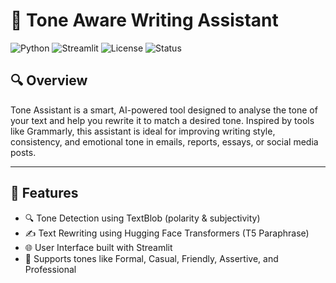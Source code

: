 # 🤖 Tone Aware Writing Assistant

![Python](https://img.shields.io/badge/Python-3.10+-blue.svg)
![Streamlit](https://img.shields.io/badge/Streamlit-App-ff4b4b)
![License](https://img.shields.io/badge/License-MIT-green.svg)
![Status](https://img.shields.io/badge/Status-Active-brightgreen)

## 🔍 Overview
Tone Assistant is a smart, AI-powered tool designed to analyse the tone of your text and help you rewrite it to match a desired tone. Inspired by tools like Grammarly, this assistant is ideal for improving writing style, consistency, and emotional tone in emails, reports, essays, or social media posts.

---

## 🚀 Features
- 🔍 Tone Detection using TextBlob (polarity & subjectivity)
- ✍️ Text Rewriting using Hugging Face Transformers (T5 Paraphrase)
- 🌐 User Interface built with Streamlit
- 🎯 Supports tones like Formal, Casual, Friendly, Assertive, and Professional

